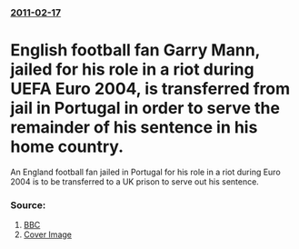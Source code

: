 ### [2011-02-17](/news/2011/02/17/index.md)

# English football fan Garry Mann, jailed for his role in a riot during UEFA Euro 2004, is transferred from jail in Portugal in order to serve the remainder of his sentence in his home country. 

An England football fan jailed in Portugal for his role in a riot during Euro 2004 is to be transferred to a UK prison to serve out his sentence.


### Source:

1. [BBC](http://www.bbc.co.uk/news/uk-england-kent-12491133)
1. [Cover Image](http://www.bbc.co.uk/news/special/2015/newsspec_10857/bbc_news_logo.png?cb=1)
